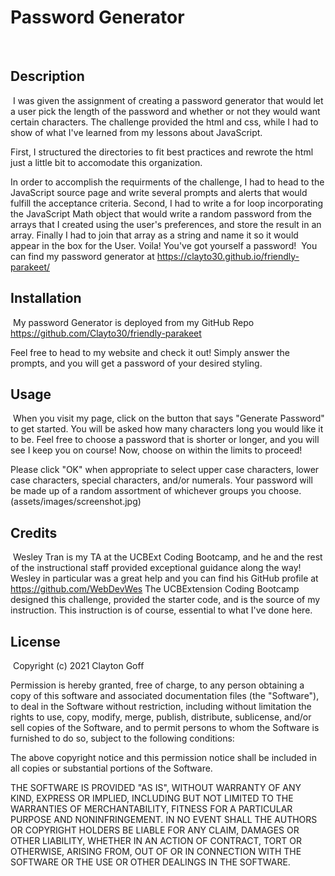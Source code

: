 # Password Generator
​
## Description 
​​
I was given the assignment of creating a password generator that would let a user pick the length of the password and whether or not they would want certain characters. The challenge provided the html and css, while I had to show of what I've learned from my lessons about JavaScript.

First, I structured the directories to fit best practices and rewrote the html just a little bit to accomodate this organization. 

In order to accomplish the requirments of the challenge, I had to head to the JavaScript source page and write several prompts and alerts that would fulfill the acceptance criteria. Second, I had to write a for loop incorporating the JavaScript Math object that would write a random password from the arrays that I created using the user's preferences, and store the result in an array. Finally I had to join that array as a string and name it so it would appear in the box for the User. Voila! You've got yourself a password! 
​
You can find my password generator at https://clayto30.github.io/friendly-parakeet/
​​​
## Installation
​
My password Generator is deployed from my GitHub Repo https://github.com/Clayto30/friendly-parakeet

Feel free to head to my website and check it out! Simply answer the prompts, and you will get a password of your desired styling.
​
​
## Usage 
​
When you visit my page, click on the button that says "Generate Password" to get started.
You will be asked how many characters long you would like it to be. Feel free to choose a password that is shorter or longer, and you will see I keep you on course! Now, choose on within the limits to proceed!

Please click "OK" when appropriate to select upper case characters, lower case characters, special characters, and/or numerals. Your password will be made up of a random assortment of whichever groups you choose.
​
(assets/images/screenshot.jpg)
​
​
## Credits
​
Wesley Tran is my TA at the UCBExt Coding Bootcamp, and he and the rest of the instructional staff provided exceptional guidance along the way! Wesley in particular was a great help and you can find his GitHub profile at https://github.com/WebDevWes
​
The UCBExtension Coding Bootcamp designed this challenge, provided the starter code, and is the source of my instruction. This instruction is of course, essential to what I've done here. 
​
​
## License
​
Copyright (c) 2021 Clayton Goff

Permission is hereby granted, free of charge, to any person obtaining a copy
of this software and associated documentation files (the "Software"), to deal
in the Software without restriction, including without limitation the rights
to use, copy, modify, merge, publish, distribute, sublicense, and/or sell
copies of the Software, and to permit persons to whom the Software is
furnished to do so, subject to the following conditions:

The above copyright notice and this permission notice shall be included in all
copies or substantial portions of the Software.

THE SOFTWARE IS PROVIDED "AS IS", WITHOUT WARRANTY OF ANY KIND, EXPRESS OR
IMPLIED, INCLUDING BUT NOT LIMITED TO THE WARRANTIES OF MERCHANTABILITY,
FITNESS FOR A PARTICULAR PURPOSE AND NONINFRINGEMENT. IN NO EVENT SHALL THE
AUTHORS OR COPYRIGHT HOLDERS BE LIABLE FOR ANY CLAIM, DAMAGES OR OTHER
LIABILITY, WHETHER IN AN ACTION OF CONTRACT, TORT OR OTHERWISE, ARISING FROM,
OUT OF OR IN CONNECTION WITH THE SOFTWARE OR THE USE OR OTHER DEALINGS IN THE
SOFTWARE.
